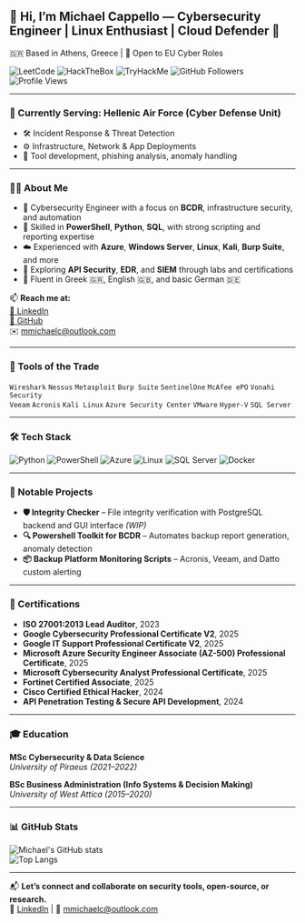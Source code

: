 
## 👋 Hi, I’m Michael Cappello — Cybersecurity Engineer | Linux Enthusiast | Cloud Defender 🚀  
🇬🇷 Based in Athens, Greece | 💼 Open to EU Cyber Roles

![LeetCode](https://img.shields.io/badge/LeetCode-active-yellow)
![HackTheBox](https://img.shields.io/badge/HackTheBox-blue)
![TryHackMe](https://img.shields.io/badge/TryHackMe-ongoing-red)
![GitHub Followers](https://img.shields.io/github/followers/mmcyberus?label=Followers&style=social)
![Profile Views](https://komarev.com/ghpvc/?username=mmcyberus&color=blueviolet)

---

### 🔭 Currently Serving: **Hellenic Air Force** (Cyber Defense Unit)

- 🛠️ Incident Response & Threat Detection  
- ⚙️ Infrastructure, Network & App Deployments  
- 🧪 Tool development, phishing analysis, anomaly handling  

---

### 👨‍💻 About Me

- 🔐 Cybersecurity Engineer with a focus on **BCDR**, infrastructure security, and automation  
- 🧠 Skilled in **PowerShell**, **Python**, **SQL**, with strong scripting and reporting expertise  
- ☁️ Experienced with **Azure**, **Windows Server**, **Linux**, **Kali**, **Burp Suite**, and more  
- 🧪 Exploring **API Security**, **EDR**, and **SIEM** through labs and certifications  
- 💬 Fluent in Greek 🇬🇷, English 🇬🇧, and basic German 🇩🇪  

📫 **Reach me at:**  
[🔗 LinkedIn](https://www.linkedin.com/in/michael-cappello)  
[🔗 GitHub](https://github.com/mmcyberus)  
✉️ mmichaelc@outlook.com  

---

### 🧪 Tools of the Trade

`Wireshark` `Nessus` `Metasploit` `Burp Suite` `SentinelOne` `McAfee ePO` `Vonahi Security`  
`Veeam` `Acronis` `Kali Linux` `Azure Security Center` `VMware` `Hyper-V` `SQL Server`  

---

### 🛠 Tech Stack

![Python](https://img.shields.io/badge/Python-3670A0?style=for-the-badge&logo=python&logoColor=ffdd54)
![PowerShell](https://img.shields.io/badge/PowerShell-5391FE?style=for-the-badge&logo=powershell&logoColor=white)
![Azure](https://img.shields.io/badge/Azure-0078D4?style=for-the-badge&logo=microsoftazure&logoColor=white)
![Linux](https://img.shields.io/badge/Linux-FCC624?style=for-the-badge&logo=linux&logoColor=black)
![SQL Server](https://img.shields.io/badge/SQL%20Server-CC2927?style=for-the-badge&logo=microsoftsqlserver&logoColor=white)
![Docker](https://img.shields.io/badge/Docker-2496ED?style=for-the-badge&logo=docker&logoColor=white)

---

### 🔐 Notable Projects

- **🛡️ Integrity Checker** – File integrity verification with PostgreSQL backend and GUI interface *(WIP)*  
- **🔍 Powershell Toolkit for BCDR** – Automates backup report generation, anomaly detection  
- **📦 Backup Platform Monitoring Scripts** – Acronis, Veeam, and Datto custom alerting

---

### 📜 Certifications

- **ISO 27001:2013 Lead Auditor**, 2023  
- **Google Cybersecurity Professional Certificate V2**, 2025
- **Google IT Support Professional Certificate V2**, 2025
- **Microsoft Azure Security Engineer Associate (AZ-500) Professional Certificate**, 2025
- **Microsoft Cybersecurity Analyst Professional Certificate**, 2025
- **Fortinet Certified Associate**, 2025  
- **Cisco Certified Ethical Hacker**, 2024  
- **API Penetration Testing & Secure API Development**, 2024  

---

### 🎓 Education

**MSc Cybersecurity & Data Science**  
*University of Piraeus (2021–2022)*

**BSc Business Administration (Info Systems & Decision Making)**  
*University of West Attica (2015–2020)*

---

### 📊 GitHub Stats

![Michael's GitHub stats](https://github-readme-stats.vercel.app/api?username=mmcyberus&show_icons=true&theme=tokyonight)  
![Top Langs](https://github-readme-stats.vercel.app/api/top-langs/?username=mmcyberus&layout=compact&theme=tokyonight)

---

📬 **Let’s connect and collaborate on security tools, open-source, or research.**  
🔗 [LinkedIn](https://linkedin.com/in/michael-cappello) | 💌 mmichaelc@outlook.com
